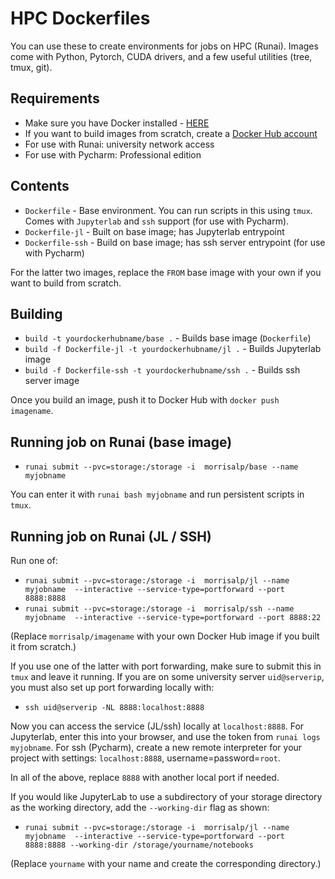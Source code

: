 # HPC Dockerfiles

You can use these to create environments for jobs on HPC (Runai). Images come with Python, Pytorch, CUDA drivers, and a few useful utilities (tree, tmux, git).

## Requirements

* Make sure you have Docker installed - [HERE](https://www.docker.com/)
* If you want to build images from scratch, create a [Docker Hub account](https://hub.docker.com/)
* For use with Runai: university network access
* For use with Pycharm: Professional edition

## Contents

* `Dockerfile` - Base environment. You can run scripts in this using `tmux`. Comes with `Jupyterlab` and `ssh` support (for use with Pycharm).
* `Dockerfile-jl` - Built on base image; has Jupyterlab entrypoint
* `Dockerfile-ssh` - Build on base image; has ssh server entrypoint (for use with Pycharm)

For the latter two images, replace the `FROM` base image with your own if you want to build from scratch.

## Building

* `build -t yourdockerhubname/base .` - Builds base image (`Dockerfile`)
* `build -f Dockerfile-jl -t yourdockerhubname/jl .` - Builds Jupyterlab image
* `build -f Dockerfile-ssh -t yourdockerhubname/ssh .` - Builds ssh server image

Once you build an image, push it to Docker Hub with `docker push imagename`.

## Running job on Runai (base image)

* `runai submit --pvc=storage:/storage -i  morrisalp/base --name myjobname`

You can enter it with `runai bash myjobname` and run persistent scripts in `tmux`.

## Running job on Runai (JL / SSH)

Run one of:

* `runai submit --pvc=storage:/storage -i  morrisalp/jl --name myjobname  --interactive --service-type=portforward --port 8888:8888`
* `runai submit --pvc=storage:/storage -i  morrisalp/ssh --name myjobname  --interactive --service-type=portforward --port 8888:22`

(Replace `morrisalp/imagename` with your own Docker Hub image if you built it from scratch.)

If you use one of the latter with port forwarding, make sure to submit this in `tmux` and leave it running. If you are on some university server `uid@serverip`, you must also set up port forwarding locally with:

* `ssh uid@serverip -NL 8888:localhost:8888`

Now you can access the service (JL/ssh) locally at `localhost:8888`. For Jupyterlab, enter this into your browser, and use the token from `runai logs myjobname`. For ssh (Pycharm), create a new remote interpreter for your project with settings: `localhost:8888`, username=password=`root`.

In all of the above, replace `8888` with another local port if needed.

If you would like JupyterLab to use a subdirectory of your storage directory as the working directory, add the `--working-dir` flag as shown:

* `runai submit --pvc=storage:/storage -i  morrisalp/jl --name myjobname  --interactive --service-type=portforward --port 8888:8888 --working-dir /storage/yourname/notebooks`

(Replace `yourname` with your name and create the corresponding directory.)